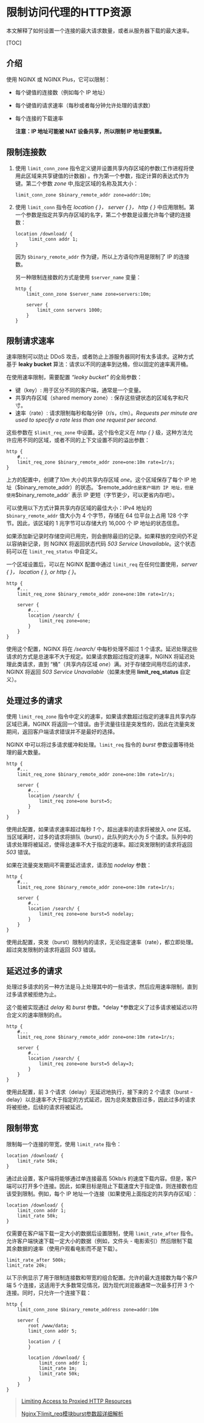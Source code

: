 # 限制访问代理的HTTP资源

本文解释了如何设置一个连接的最大请求数量，或者从服务器下载的最大速率。

[TOC]

## 介绍

使用 NGINX 或 NGINX Plus，它可以限制：

- 每个键值的连接数（例如每个 IP 地址）

- 每个键值的请求速率（每秒或者每分钟允许处理的请求数）

- 每个连接的下载速率

  **注意：IP 地址可能被 NAT 设备共享，所以限制 IP 地址要慎重。**

## 限制连接数

1. 使用 `limit_conn_zone` 指令定义键并设置共享内存区域的参数(工作进程将使用此区域来共享键值的计数器) 。作为第一个参数，指定计算的表达式作为键。第二个参数 *zone* 中,指定区域的名称及其大小：

   ```nginx
   limit_conn_zone $binary_remote_addr zone=addr:10m;
   ```

2. 使用 `limit_conn` 指令在 *location { }， server { }， http { }* 中应用限制。第一个参数是指定共享内存区域的名字，第二个参数是设置允许每个键的连接数：

   ```nginx
   location /download/ {
        limit_conn addr 1;
   }
   ```

   因为 `$binary_remote_addr` 作为键，所以上方语句作用是限制了 IP 的连接数。

   另一种限制连接数的方式是使用 `$server_name` 变量：

   ```nginx
   http {
       limit_conn_zone $server_name zone=servers:10m;

       server {
           limit_conn servers 1000;
       }
   }
   ```

## 限制请求速率

速率限制可以防止 DDoS 攻击，或者防止上游服务器同时有太多请求。这种方式基于 **leaky bucket** 算法：请求以不同的速率到达桶，但以固定的速率离开桶。

在使用速率限制，需要配置 *“leaky bucket”* 的全局参数：

- 键（key）: 用于区分不同的客户端，通常是一个变量。
- 共享内存区域（shared memory zone）: 保存这些键状态的区域名字和尺寸。
- 速率（rate）: 请求限制每秒和每分钟（r/s，r/m）。*Requests per minute are used to specify a rate less than one request per second.*

 这些参数在 `$limit_req_zone` 中设置。这个指令定义在 *http { }* 级，这种方法允许应用不同的区域，或者不同的上下文设置不同的溢出参数：

   ```nginx
   http {
       #...
       limit_req_zone $binary_remote_addr zone=one:10m rate=1r/s;
   }
   ```

上方的配置中，创建了*10m* 大小的共享内存区域 *one*。这个区域保存了每个 IP 地址（$binary_remote_addr）的状态。`$remote_addr` 也是客户端的 IP 地址，但是使用 `$binary_remote_addr` 表示 IP 更短（字节更少，可以更省内存吧）。

可以使用以下方式计算共享内存区域的最佳大小：IPv4 地址的 `$binary_remote_addr` 值大小为 4 个字节，存储在 64 位平台上占用 128 个字节。因此，该区域的 1 兆字节可以存储大约 16,000 个 IP 地址的状态信息。

如果添加新记录时存储空间已用完，则会删除最旧的记录。如果释放的空间仍不足以容纳新记录，则 NGINX 将返回状态代码 *503 Service Unavailable*。这个状态码可以在 `limit_req_status` 中自定义。

一个区域设置后，可以在 NGINX 配置中通过 `limit_req` 在任何位置使用，*server { }， location { }, or http { }*。

   ```nginx
   http {
       #...
       limit_req_zone $binary_remote_addr zone=one:10m rate=1r/s;

       server {
           #...
           location /search/ {
               limit_req zone=one;
           }
       }
   }
   ```

使用这个配置，NGINX 将在 */search/* 中每秒处理不超过 1 个请求。延迟处理这些请求的方式是总速率不大于规定。如果请求数超过指定的速率，NGINX 将延迟处理此类请求，直到 “桶”（共享内存区域 *one*）满。对于存储空间用尽后的请求，NGINX 将返回 *503 Service Unavailable*（如果未使用 **limit_req_status** 自定义）。

## 处理过多的请求

使用 `limit_req_zone` 指令中定义的速率，如果请求数超过指定的速率且共享内存区域已满，NGINX 将返回一个错误。由于流量往往是突发性的，因此在流量突发期间，返回客户端请求错误并不是最好的选择。

NGINX 中可以将过多请求缓冲和处理。`limit_req` 指令的 *burst* 参数设置等待处理的最大数量。

   ```nginx
   http {
       #...
       limit_req_zone $binary_remote_addr zone=one:10m rate=1r/s;

       server {
           #...
           location /search/ {
               limit_req zone=one burst=5;
           }
       }
   }
   ```

使用此配置，如果请求速率超过每秒 *1* 个，超出速率的请求将被放入 *one* 区域。当区域满时，过多的请求将排队（burst），此队列的大小为 *5* 个请求。队列中的请求处理将被延迟，使得总速率不大于指定的速率。超过突发限制的请求将返回 *503* 错误。

如果在流量突发期间不需要延迟请求，请添加 *nodelay* 参数：

   ```nginx
   http {
       #...
       limit_req_zone $binary_remote_addr zone=one:10m rate=1r/s;

       server {
           #...
           location /search/ {
               limit_req zone=one burst=5 nodelay;
           }
       }
   }
   ```

使用此配置，突发（burst）限制内的请求，无论指定速率（rate），都立即处理。超过突发限制的请求将返回 *503* 错误。

## 延迟过多的请求

处理过多请求的另一种方法是马上处理其中的一些请求，然后应用速率限制，直到过多请求被拒绝为止。

这个能被实现通过 *delay* 和 *burst* 参数。*delay *参数定义了过多请求被延迟以符合定义的速率限制的点。

   ```nginx
   http {
       #...
       limit_req_zone $binary_remote_addr zone=one:10m rate=1r/s;

       server {
           #...
           location /search/ {
               limit_req zone=one burst=5 delay=3;
           }
       }
   }
   ```

使用此配置，前 3 个请求（delay）无延迟地执行，接下来的 2 个请求（burst - delay）以总速率不大于指定的方式延迟，因为总突发数目过多，因此过多的请求将被拒绝，后续的请求将被延迟。

## 限制带宽

限制每一个连接的带宽，使用 `limit_rate` 指令：

   ```nginx
   location /download/ {
       limit_rate 50k;
   }
   ```

通过此设置，客户端将能够通过单连接最高 50kb/s 的速度下载内容。但是，客户端可以打开多个连接。因此，如果目标是阻止下载速度大于指定值，则连接数也应该受到限制。例如，每个 IP 地址一个连接（如果使用上面指定的共享内存区域）：

```nginx
location /download/ {
    limit_conn addr 1;
    limit_rate 50k;
}
```

仅需要在客户端下载一定大小的数据后设置限制，使用 `limit_rate_after` 指令。允许客户端快速下载一定大小的数据（例如，文件头 - 电影索引）然后限制下载其余数据的速率（使用户观看电影而不是下载）。

```nginx
limit_rate_after 500k;
limit_rate 20k;
```

以下示例显示了用于限制连接数和带宽的组合配置。允许的最大连接数为每个客户端 5 个连接，这适用于大多数常见情况，因为现代浏览器通常一次最多打开 3 个连接。同时，只允许一个连接下载：

```nginx
http {
    limit_conn_zone $binary_remote_address zone=addr:10m

    server {
        root /www/data;
        limit_conn addr 5;

        location / {
        }

        location /download/ {
            limit_conn addr 1;
            limit_rate 1m;
            limit_rate 50k;
        }
    }
}
```

> [Limiting Access to Proxied HTTP Resources](https://docs.nginx.com/nginx/admin-guide/security-controls/controlling-access-proxied-http/#)
>
> [Nginx下limit_req模块burst参数超详细解析](<https://blog.csdn.net/hellow__world/article/details/78658041>)
